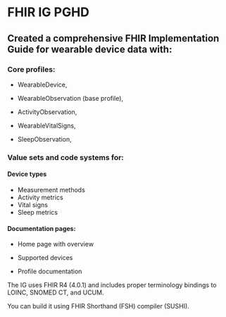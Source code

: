 # FHIR IG PGHD
## Created a comprehensive FHIR Implementation Guide for wearable device data with:

### Core profiles:

* WearableDevice,

* WearableObservation (base profile),

* ActivityObservation,

* WearableVitalSigns,

* SleepObservation,

### Value sets and code systems for:



#### Device types
  * Measurement methods
  * Activity metrics
  * Vital signs
  * Sleep metrics


#### Documentation pages:

  * Home page with overview
  
  * Supported devices
 
  * Profile documentation


The IG uses FHIR R4 (4.0.1) and includes proper terminology bindings to LOINC, SNOMED CT, and UCUM. 

You can build it using FHIR Shorthand (FSH) compiler (SUSHI).

